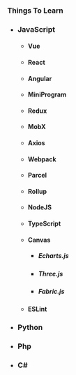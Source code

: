 ### Things To Learn

- ### JavaScript
  - #### Vue
  - #### React
  - #### Angular
  - #### MiniProgram
  - #### Redux
  - #### MobX
  - #### Axios
  - #### Webpack
  - #### Parcel
  - #### Rollup
  - #### NodeJS
  - #### TypeScript
  - #### Canvas
    - ##### Echarts.js
    - ##### Three.js
    - ##### Fabric.js
  - #### ESLint
- ### Python
- ### Php
- ### C#